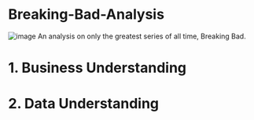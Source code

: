 # Breaking-Bad-Analysis

![image](https://www.google.com/url?sa=i&url=https%3A%2F%2Fconversationsabouther.net%2Fthe-breaking-bad-movie-will-be-a-sequel-that-airs-on-netflix-film-news%2F&psig=AOvVaw3MmdIN7DgWvyTucG41R1BW&ust=1684235395454000&source=images&cd=vfe&ved=0CBEQjRxqFwoTCMj35NuY9_4CFQAAAAAdAAAAABAE)
An analysis on only the greatest series of all time, Breaking Bad. 


# 1. Business Understanding

# 2. Data Understanding
